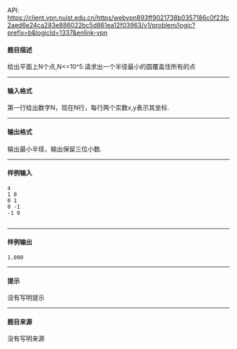 API: https://client.vpn.nuist.edu.cn/https/webvpn893ff9021738b0357186c0f23fc2aed6e24ca283e886022bc5d861ea12f03963/v1/problem/logic?prefix=b&logicId=1337&enlink-vpn

#### 题目描述

给出平面上N个点,N<=10^5.请求出一个半径最小的圆覆盖住所有的点

---

#### 输入格式

第一行给出数字N，现在N行，每行两个实数x,y表示其坐标.

---

#### 输出格式

输出最小半径，输出保留三位小数.

---

#### 样例输入
```
4
1 0
0 1
0 -1
-1 0


```

---

#### 样例输出
```
1.000
```

---

#### 提示

没有写明提示

---

#### 题目来源

没有写明来源